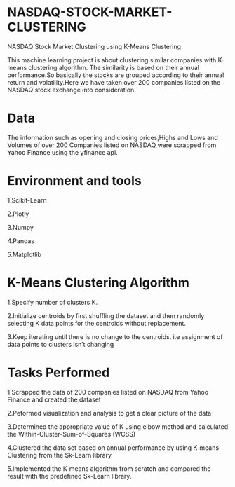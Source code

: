 # NASDAQ-STOCK-MARKET-CLUSTERING
NASDAQ Stock Market Clustering using K-Means Clustering

This machine learning project is about clustering similar companies with K-means clustering algorithm. The similarity is based on their annual performance.So basically the stocks are grouped according to their annual return and volatility.Here we have taken over 200 companies listed on the NASDAQ stock exchange into consideration.

# Data

The information such as opening and closing prices,Highs and Lows and Volumes of over 200 Companies listed on NASDAQ were scrapped from Yahoo Finance using the yfinance api.

# Environment and tools

1.Scikit-Learn

2.Plotly

3.Numpy

4.Pandas

5.Matplotlib

# K-Means Clustering Algorithm

1.Specify number of clusters K.

2.Initialize centroids by first shuffling the dataset and then randomly selecting K data points for the centroids without replacement.

3.Keep iterating until there is no change to the centroids. i.e assignment of data points to clusters isn’t changing

# Tasks Performed

1.Scrapped the data of 200 companies listed on NASDAQ from Yahoo Finance and created the dataset

2.Peformed visualization and analysis to get a clear picture of the data

3.Determined the appropriate value of K using elbow method and calculated the Within-Cluster-Sum-of-Squares (WCSS)

4.Clustered the data set based on annual performance by using K-means Clustering from the Sk-Learn library

5.Implemented the K-means algorithm from scratch and compared the result with the predefined Sk-Learn library.


